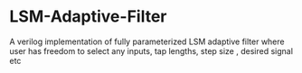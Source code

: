 # LSM-Adaptive-Filter
A verilog implementation of fully parameterized LSM adaptive filter where user has freedom to select any inputs, tap lengths, step size , desired signal etc
